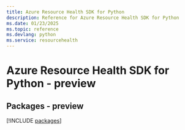 ```yaml
---
title: Azure Resource Health SDK for Python
description: Reference for Azure Resource Health SDK for Python
ms.date: 01/23/2025
ms.topic: reference
ms.devlang: python
ms.service: resourcehealth
---
```

# Azure Resource Health SDK for Python - preview
## Packages - preview
[!INCLUDE [packages](resource-health-index.md)]